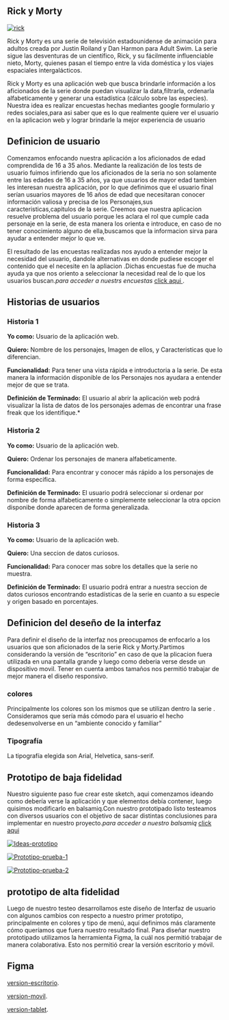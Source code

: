 
## Rick y Morty
<a href="https://ibb.co/tYmjVJX"><img src="https://i.ibb.co/BTzW0CN/rick.jpg" alt="rick" border="0"></a>

 Rick y Morty es una serie de televisión estadounidense de animación para adultos creada por Justin Roiland y Dan Harmon para Adult Swim. La serie sigue las desventuras de un científico, Rick, y su fácilmente influenciable nieto, Morty, quienes pasan el tiempo entre la vida doméstica y los viajes espaciales intergalácticos.

Rick y Morty es una aplicación web que busca brindarle información  a los aficionados de la serie donde puedan visualizar la data,filtrarla, ordenarla alfabeticamente y generar una estadística (cálculo sobre las especies). Nuestra idea es realizar  encuestas hechas mediantes  google formulario y redes sociales,para asi saber que es lo que realmente quiere ver el usuario en la aplicacion web y lograr  brindarle la mejor experiencia de usuario


## Definicion de usuario 

Comenzamos enfocando nuestra aplicación a los aficionados de edad comprendida de 16 a 35 años. Mediante la realización de los tests de usuario fuimos infiriendo que los aficionados de la seria no son solamente entre las edades de 16 a 35 años, ya que usuarios de mayor edad tambien les interesan  nuestra aplicación, por lo que definimos que el usuario final serían usuarios mayores de 16 años de edad que necesitaran conocer información valiosa y precisa de los Personajes,sus caracteristicas,capitulos de la serie.
 Creemos que nuestra aplicacion resuelve  problema del usuario  porque les aclara el rol que cumple cada personaje en la serie, de esta manera los orienta e introduce, en caso de no tener  conocimiento alguno de ella,buscamos que la informacion sirva para ayudar a entender mejor lo que ve.

El resultado de las encuestas realizadas nos ayudo a entender mejor la necesidad del usuario, dandole alternativas en donde pudiese escoger el contenido que el necesite en la apliacion .Dichas encuestas fue de mucha ayuda ya que nos oriento a seleccionar la necesidad real de lo que los usuarios  buscan.*para acceder a nuestrs encuestas* [click aqui ](https://docs.google.com/forms/d/1Y3Z6RJXadjELC6KrowbKjxcU2KmKy3Y1UO2KrmwNyys/edit).


## Historias de usuarios 

### Historia 1

**Yo como:** Usuario de la aplicación web.

**Quiero:** Nombre de los personajes, Imagen de ellos, y Caracteristicas que lo diferencian.

**Funcionalidad:** Para tener una vista rápida e introductoria a la serie. De esta manera la información disponible de los Personajes nos ayudara a entender mejor de que se trata.

**Definición de Terminado:** El usuario al abrir la aplicación web podrá visualizar la lista de datos de los personajes ademas de encontrar una frase freak que los identifique.*

### Historia 2

**Yo como:** Usuario de la aplicación web.

**Quiero:** Ordenar los personajes de manera alfabeticamente.

**Funcionalidad:** Para encontrar y conocer más rápido a los personajes  de forma especifica.

**Definición de Terminado:** El usuario podrá seleccionar si ordenar por nombre de forma alfabeticamente o simplemente seleccionar
la otra opcion disponibe donde aparecen de forma generalizada.

### Historia 3

**Yo como:** Usuario de la aplicación web.

**Quiero:** Una seccion de datos curiosos.

**Funcionalidad:** Para conocer mas sobre los detalles que la serie no muestra.

**Definición de Terminado:** El usuario podrá entrar a nuestra seccion de datos curiosos encontrando estadísticas de la serie
en cuanto a su especie y origen basado en porcentajes.


## Definicion del deseño de la interfaz

Para definir el diseño de la interfaz nos preocupamos de enfocarlo a los usuarios que son aficionados de la serie Rick y Morty.Partimos considerando la versión de “escritorio” en caso de que la plicacion fuera utilizada en una pantalla grande y luego como deberia verse desde un dispositivo movil. Tener en cuenta ambos tamaños nos permitió trabajar de mejor manera el diseño responsivo.

### colores

Principalmente los colores son los mismos que se utilizan dentro la serie . Consideramos que sería más cómodo para el usuario el hecho dedesenvolverse en un “ambiente conocido y familiar”

### Tipografía

La tipografía elegida son Arial, Helvetica, sans-serif.


## Prototipo de baja fidelidad
Nuestro siguiente paso fue crear este sketch, aqui comenzamos ideando como debería verse la aplicación y que elementos debía contener, luego quisimos modificarlo en balsamiq.Con nuestro prototipado listo testeamos con diversos usuarios con el objetivo de sacar distintas conclusiones para implementar en nuestro proyecto.*para acceder a nuestro balsamiq* [click aqui ](https://balsamiq.cloud/s1cpqs0/pqxt9gm/rF1B0)

<a href="https://ibb.co/x6rSdMk"><img src="https://i.ibb.co/WfRWjch/Ideas-prototipo.jpg" alt="Ideas-prototipo" border="0" /></a>

<a href="https://ibb.co/xXwR25c"><img src="https://i.ibb.co/fqZPX0K/Prototipo-prueba-1.jpg" alt="Prototipo-prueba-1" border="0" /></a>

<a href="https://ibb.co/BGbkKXy"><img src="https://i.ibb.co/RNf84x3/Prototipo-prueba-2.jpg" alt="Prototipo-prueba-2" border="0" /></a>

## prototipo de alta fidelidad
Luego de nuestro testeo desarrollamos este diseño de Interfaz de usuario con algunos cambios con respecto a nuestro primer prototipo, principalmente en colores y tipo de menú, aquí definimos más claramente cómo queríamos que fuera nuestro resultado final. Para diseñar nuestro prototipado utilizamos la herramienta Figma, la cuál nos permitió trabajar de manera colaborativa. Esto nos permitió crear la versión escritorio y móvil.

## Figma

[version-escritorio](https://www.figma.com/file/Bu1UwmevLKlBUuyEkYksJz/Untitled?node-id=107%3A2).

[version-movil](https://www.figma.com/file/Bu1UwmevLKlBUuyEkYksJz/Untitled?node-id=67%3A3).

[version-tablet](https://www.figma.com/file/Bu1UwmevLKlBUuyEkYksJz/Untitled?node-id=15%3A8).

